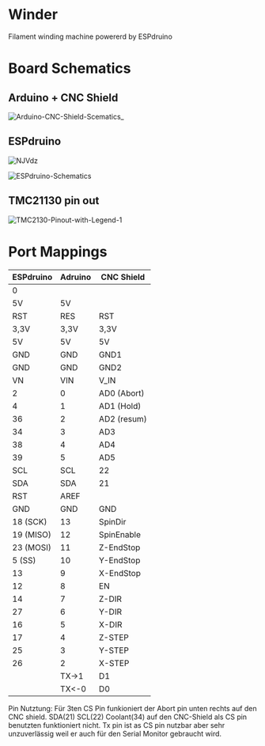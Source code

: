 # Winder
Filament winding machine powererd by ESPdruino
##


# Board Schematics
## Arduino + CNC Shield
![Arduino-CNC-Shield-Scematics_](https://user-images.githubusercontent.com/44653977/126171971-0116264c-c214-4cdb-9ea3-75b781c61fb7.jpg)
## ESPdruino

![NJVdz](https://user-images.githubusercontent.com/61654753/126534017-fa5016fe-27c8-49df-95e9-fb70896e3d30.png)

![ESPdruino-Schematics](https://user-images.githubusercontent.com/44653977/126172108-59261051-43c0-4276-8642-24a51f24ba7b.jpeg)
## TMC21130 pin out
![TMC2130-Pinout-with-Legend-1](https://user-images.githubusercontent.com/61654753/126180279-9baa4cb1-23f9-4813-917e-d8515cacb58d.jpg)

# Port Mappings
| ESPdruino | Adruino | CNC Shield |
|-----------|---------|------------|
| 0         |         |            |
| 5V        | 5V      |            |
| RST       | RES     | RST        |
| 3,3V      | 3,3V    | 3,3V       |
| 5V        | 5V      | 5V         |
| GND       | GND     | GND1       |
| GND       | GND     | GND2       |
| VN        | VIN     | V_IN       |
| 2         | 0       | AD0 (Abort)|
| 4         | 1       | AD1 (Hold) |
| 36        | 2       | AD2 (resum)|
| 34        | 3       | AD3        |
| 38        | 4       | AD4        |
| 39        | 5       | AD5        |
| SCL       | SCL     | 22         |
| SDA       | SDA     | 21         |
| RST       | AREF    |            |
| GND       | GND     | GND        |
| 18 (SCK)  | 13      | SpinDir    |
| 19 (MISO) | 12      | SpinEnable |
| 23 (MOSI) | 11      | Z-EndStop  |
| 5  (SS)   | 10      | Y-EndStop  |
| 13        | 9       | X-EndStop  |
| 12        | 8       | EN         |
| 14        | 7       | Z-DIR      |
| 27        | 6       | Y-DIR      |
| 16        | 5       | X-DIR      |
| 17        | 4       | Z-STEP     |
| 25        | 3       | Y-STEP     |
| 26        | 2       | X-STEP     |
|           | TX->1   | D1         |
|           | TX<-0   | D0         |


Pin Nutztung:
Für 3ten CS Pin funkioniert der Abort pin unten rechts auf den CNC shield.
SDA(21) SCL(22) Coolant(34) auf den CNC-Shield als CS pin benutzten funktioniert nicht. Tx pin ist as CS pin nutzbar aber sehr unzuverlässig weil er auch für den Serial Monitor gebraucht wird.
